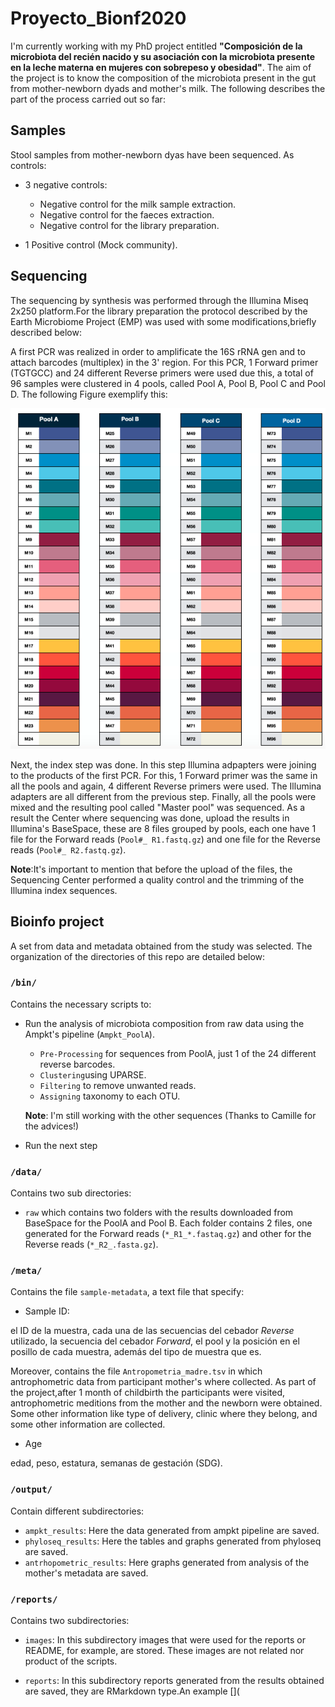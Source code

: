 # Proyecto_Bionf2020

I'm currently working with my PhD project entitled **"Composición de la microbiota del recién nacido y su asociación con la microbiota presente en la leche materna en mujeres con sobrepeso y obesidad"**. The aim of the project is to know the composition of the microbiota present in the gut from mother-newborn dyads and mother's milk. The following describes the part of the process carried out so far:

## Samples
Stool samples from mother-newborn dyas have been sequenced. As controls:
  * 3 negative controls: 
    * Negative control for the milk sample extraction.
    * Negative control for the faeces extraction.
    * Negative control for the library preparation.
  
  * 1 Positive control (Mock community). 

## Sequencing
The sequencing by synthesis was performed through the Illumina Miseq 2x250 platform.For the library preparation the protocol described by  the Earth Microbiome Project (EMP) was used with some modifications,briefly described below:

A first PCR was realized in order to amplificate the 16S rRNA gen and to attach barcodes (multiplex) in the 3' region. For this PCR, 1 Forward primer (TGTGCC) and 24 different Reverse primers were used due this, a total of 96 samples were clustered in 4 pools, called Pool A, Pool B, Pool C and Pool D. The following Figure exemplify this:

![Figura 1](reports/images/Librerias.png)

Next, the index step was done. In this step Illumina adpapters were joining to the products of the first PCR. For this, 1 Forward primer was the same in all the pools and again, 4 different Reverse primers were used. The Illumina adapters are all different from the previous step. Finally, all the pools were mixed and the resulting pool called "Master pool" was sequenced. As a result the Center where sequencing was done, upload the results in Illumina's BaseSpace, these are 8 files grouped by pools, each one have 1 file for the Forward reads (`Pool#_ R1.fastq.gz`) and one file for the Reverse reads (`Pool#_ R2.fastq.gz`). 

**Note**:It's important to mention that before the upload of the files, the Sequencing Center  performed a quality control and the trimming of the Illumina index sequences. 

## Bioinfo project  
A set from data and metadata obtained from the study was selected. The organization of the directories of this repo are detailed below:

### `/bin/`
Contains the necessary scripts to:
 * Run the analysis of microbiota composition from raw data using the Ampkt's pipeline (`Ampkt_PoolA`).
   * `Pre-Processing` for sequences from PoolA, just 1 of the 24 different reverse barcodes.
   * `Clustering`using UPARSE.
   * `Filtering` to remove unwanted reads.
   * `Assigning` taxonomy to each OTU.  
   
   **Note**: I'm still working with the other sequences (Thanks to Camille for the advices!) 
 * Run the next step 

### `/data/`
Contains two sub directories:   
 * `raw` which contains two folders with the results downloaded from BaseSpace for the PoolA and Pool B. Each folder contains 2 files, one generated for the Forward reads (`*_R1_*.fastaq.gz`) and other for the Reverse reads (`*_R2_.fasta.gz`). 

### `/meta/`
Contains the file `sample-metadata`, a text file that specify: 
 * Sample ID:


el ID de la muestra, cada una de las secuencias del cebador *Reverse* utilizado, la secuencia del cebador *Forward*, el pool y la posición en el posillo de cada muestra, además del tipo de muestra que es. 

Moreover, contains the file `Antropometria_madre.tsv` in which antrophometric data from participant mother's where collected. As part of the project,after 1 month of childbirth the participants were visited, antrophometric meditions from the mother and the newborn were obtained. Some other information like type of delivery, clinic where they belong, and some other information are collected.
 * Age

 edad, peso, estatura, semanas de gestación (SDG).  
 
### `/output/`
Contain different subdirectories:  

 * `ampkt_results`: Here the data generated from ampkt pipeline are saved.
 * `phyloseq_results`: Here the tables and graphs generated from phyloseq are saved. 
 * `antrhopometric_results`: Here graphs generated from analysis of the mother's metadata are saved. 

### `/reports/`
Contains two subdirectories: 
 * `images`: In this subdirectory images that were used for the reports or README, for example, are stored. These images are not related  nor product of the scripts. 
  
 * `reports`: In this subdirectory reports generated from the results obtained are saved, they are RMarkdown type.An example [](
 






